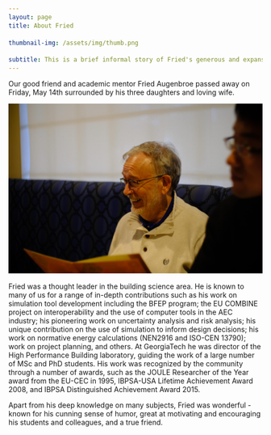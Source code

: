 ```yaml
---
layout: page
title: About Fried

thumbnail-img: /assets/img/thumb.png

subtitle: This is a brief informal story of Fried's generous and expansive career
---
```


Our good friend and academic mentor Fried Augenbroe passed away on Friday, May 14th surrounded by his three daughters and loving wife. 

![Fried](assets/img/Fried04s.JPG)
 
Fried was a thought leader in the building science area. He is known to many of us for a range of in-depth contributions such as his work on simulation tool development including the BFEP program; the EU COMBINE project on interoperability and the use of computer tools in the AEC industry; his pioneering work on uncertainty analysis and risk analysis; his unique contribution on the use of simulation to inform design decisions; his work on normative energy calculations (NEN2916 and ISO-CEN 13790); work on project planning, and others. At GeorgiaTech he was director of the High Performance Building laboratory, guiding the work of a large number of MSc and PhD students. His work was recognized by the community through a number of awards, such as the JOULE Researcher of the Year award from the EU-CEC in 1995, IBPSA-USA Lifetime Achievement Award 2008, and IBPSA Distinguished Achievement Award 2015. 
 
Apart from his deep knowledge on many subjects, Fried was wonderful - known for his cunning sense of humor, great at motivating and encouraging his students and colleagues, and a true friend.  



